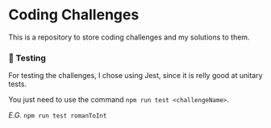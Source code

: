 # Coding Challenges

This is a repository to store coding challenges and my solutions to them.

### 🏁 Testing
For testing the challenges, I chose using Jest, since it is relly good at unitary tests.

You just need to use the command `npm run test <challengeName>`.

*E.G.* `npm run test romanToInt`